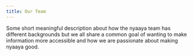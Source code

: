```yaml
---
title: Our Team
---
```


Some short meaningful description about how the nyaaya team has different backgrounds but we all share a common goal of wanting to make information more accessible and how we are passionate about making nyaaya good.
